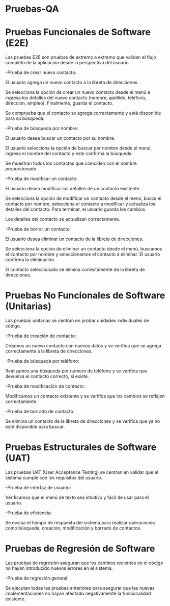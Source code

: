 # Pruebas-QA
# Pruebas Funcionales de Software (E2E)
Las pruebas E2E son pruebas de extremo a extremo que validan el flujo completo de la aplicación desde la perspectiva del usuario.

  -Prueba de crear nuevo contacto:

El usuario agrega un nuevo contacto a la libreta de direcciones.

Se selecciona la opción de crear un nuevo contacto desde el menú e ingresa los detalles del nuevo contacto (nombre, apellido, teléfono, dirección, empleo).
Finalmente, guarda el contacto.

Se comprueba que el contacto se agrega correctamente y está disponible para su búsqueda.

  -Prueba de búsqueda por nombre:

El usuario desea buscar un contacto por su nombre.

El usuario selecciona la opción de buscar por nombre desde el menú, ingresa el nombre del contacto y este confirma la búsqueda.

Se muestran todos los contactos que coinciden con el nombre proporcionado.

  -Prueba de modificar un contacto:

El usuario desea modificar los detalles de un contacto existente.

Se selecciona la opción de modificar un contacto desde el menú, busca el contacto por nombre, selecciona el contacto a modificar y actualiza los detalles del contacto.
Para terminar, el usuario guarda los cambios.

Los detalles del contacto se actualizan correctamente.

  -Prueba de borrar un contacto:

El usuario desea eliminar un contacto de la libreta de direcciones.

Se selecciona la opción de eliminar un contacto desde el menú, buscamos el contacto por nombre y seleccionamos el contacto a eliminar.
El usuario confirma la eliminación.

El contacto seleccionado se elimina correctamente de la libreta de direcciones.

# Pruebas No Funcionales de Software (Unitarias)
Las pruebas unitarias se centran en probar unidades individuales de código.

  -Prueba de creación de contacto:

Creamos un nuevo contacto con nuevos datos y se verifica que se agrega correctamente a la libreta de direcciones.

  -Prueba de búsqueda por teléfono:

Realizamos una búsqueda por número de teléfono y se verifica que devuelva el contacto correcto, si existe.

  -Prueba de modificación de contacto:

Modificamos un contacto existente y se verifica que los cambios se reflejen correctamente.

  -Prueba de borrado de contacto:

Se elimina un contacto de la libreta de direcciones y se verifica que ya no esté disponible para buscar.

# Pruebas Estructurales de Software (UAT)
Las pruebas UAT (User Acceptance Testing) se centran en validar que el sistema cumple con los requisitos del usuario.

  -Prueba de interfaz de usuario:

Verificamos que el menú de texto sea intuitivo y fácil de usar para el usuario.

  -Prueba de eficiencia:

Se evalúa el tiempo de respuesta del sistema para realizar operaciones como búsqueda, creación, modificación y borrado de contactos.

# Pruebas de Regresión de Software
Las pruebas de regresión aseguran que los cambios recientes en el código no hayan introducido nuevos errores en el sistema.

  -Prueba de regresión general:

Se ejecutan todas las pruebas anteriores para asegurar que las nuevas implementaciones no hayan afectado negativamente la funcionalidad existente.
